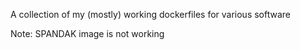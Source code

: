 A collection of my (mostly) working dockerfiles for various software

Note: SPANDAK image is not working
